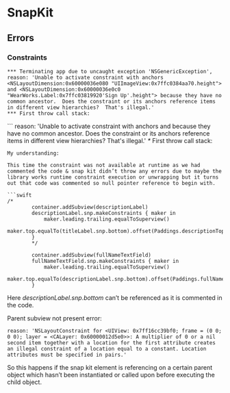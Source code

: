 # SnapKit

## Errors

### Constraints

```text
*** Terminating app due to uncaught exception 'NSGenericException', reason: 'Unable to activate constraint with anchors <NSLayoutDimension:0x60000036e080 "UIImageView:0x7ffc0384aa70.height"> and <NSLayoutDimension:0x60000036e0c0 "WearWorks.Label:0x7ffc03819920'Sign Up'.height"> because they have no common ancestor.  Does the constraint or its anchors reference items in different view hierarchies?  That's illegal.'
*** First throw call stack:
```

\`\`\` reason: 'Unable to activate constraint with anchors and because they have no common ancestor. Does the constraint or its anchors reference items in different view hierarchies? That's illegal.' _\*_ First throw call stack:

```text
My understanding: 

This time the constraint was not available at runtime as we had commented the code & snap kit didn’t throw any errors due to maybe the library works runtime constraint execution or unwrapping but it turns out that code was commented so null pointer reference to begin with.

```swift
/*
        container.addSubview(descriptionLabel)
        descriptionLabel.snp.makeConstraints { maker in
            maker.leading.trailing.equalToSuperview()
            maker.top.equalTo(titleLabel.snp.bottom).offset(Paddings.descriptionTop)
        }
        */

        container.addSubview(fullNameTextField)
        fullNameTextField.snp.makeConstraints { maker in
            maker.leading.trailing.equalToSuperview()
            maker.top.equalTo(descriptionLabel.snp.bottom).offset(Paddings.fullNameTop)
        }
```

Here _descriptionLabel.snp.bottom_ can’t be referenced as it is commented in the code.

Parent subview not present error:

```text
reason: 'NSLayoutConstraint for <UIView: 0x7ff16cc39bf0; frame = (0 0; 0 0); layer = <CALayer: 0x60000012d5e0>>: A multiplier of 0 or a nil second item together with a location for the first attribute creates an illegal constraint of a location equal to a constant. Location attributes must be specified in pairs.'
```

So this happens if the snap kit element is referencing on a certain parent object which hasn’t been instantiated or called upon before executing the child object.

